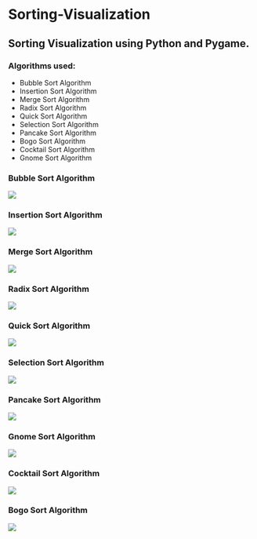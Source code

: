 # Sorting-Visualization

## Sorting Visualization using Python and Pygame.
### Algorithms used:
- Bubble Sort Algorithm
- Insertion Sort Algorithm
- Merge Sort Algorithm
- Radix Sort Algorithm
- Quick Sort Algorithm
- Selection Sort Algorithm
- Pancake Sort Algorithm
- Bogo Sort Algorithm
- Cocktail Sort Algorithm
- Gnome Sort Algorithm




### Bubble Sort Algorithm 
![](link)

### Insertion Sort Algorithm 
![](link)

### Merge Sort Algorithm 
![](link)

### Radix Sort Algorithm 
![](link)

### Quick Sort Algorithm 
![](link)

### Selection Sort Algorithm 
![](link)

### Pancake Sort Algorithm 
![](link)

### Gnome Sort Algorithm 
![](link)

### Cocktail Sort Algorithm 
![](link)

### Bogo Sort Algorithm 
![](link)

